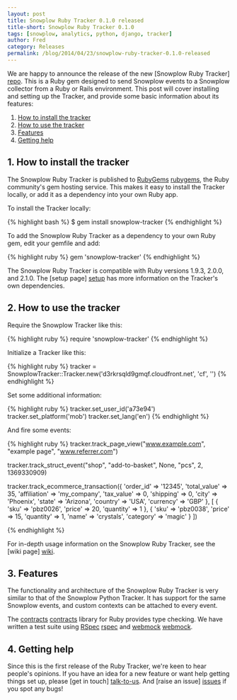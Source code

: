 ```yaml
---
layout: post
title: Snowplow Ruby Tracker 0.1.0 released
title-short: Snowplow Ruby Tracker 0.1.0
tags: [snowplow, analytics, python, django, tracker]
author: Fred
category: Releases
permalink: /blog/2014/04/23/snowplow-ruby-tracker-0.1.0-released
---
```


We are happy to announce the release of the new [Snowplow Ruby Tracker] [repo]. This is a Ruby gem designed to send Snowplow events to a Snowplow collector from a Ruby or Rails environment. This post will cover installing and setting up the Tracker, and provide some basic information about its features:

1. [How to install the tracker](/blog/2014/04/23/snowplow-ruby-tracker-0.1.0-released/#install)
2. [How to use the tracker](/blog/2014/04/23/snowplow-ruby-tracker-0.1.0-released/#usage)
3. [Features](/blog/2014/04/23/snowplow-ruby-tracker-0.1.0-released/#roadmap)
4. [Getting help](/blog/2014/04/23/snowplow-ruby-tracker-0.1.0-released/#help)

<!--more-->

<div class="html">
<h2><a name="install">1. How to install the tracker</a></h2>
</div>

The Snowplow Ruby Tracker is published to [RubyGems] [rubygems], the Ruby community's gem hosting service. This makes it easy to install the Tracker locally, or add it as a dependency into your own Ruby app.

To install the Tracker locally:

{% highlight bash %}
$ gem install snowplow-tracker
{% endhighlight %}

To add the Snowplow Ruby Tracker as a dependency to your own Ruby gem, edit your gemfile and add:

{% highlight ruby %}
gem 'snowplow-tracker'
{% endhighlight %}

The Snowplow Ruby Tracker is compatible with Ruby versions 1.9.3, 2.0.0, and 2.1.0. The [setup page] [setup] has more information on the Tracker's own dependencies.

<div class="html">
<h2><a name="usage">2. How to use the tracker</a></h2>
</div>

Require the Snowplow Tracker like this:

{% highlight ruby %}
require 'snowplow-tracker'
{% endhighlight %}

Initialize a Tracker like this:

{% highlight ruby %}
tracker = SnowplowTracker::Tracker.new('d3rkrsqld9gmqf.cloudfront.net', 'cf', '')
{% endhighlight %}

Set some additional information:

{% highlight ruby %}
tracker.set_user_id('a73e94')
tracker.set_platform('mob')
tracker.set_lang('en')
{% endhighlight %}

And fire some events:

{% highlight ruby %}
tracker.track_page_view("www.example.com", "example page", "www.referrer.com")

tracker.track_struct_event("shop", "add-to-basket", None, "pcs", 2, 1369330909)

tracker.track_ecommerce_transaction({
  'order_id' => '12345',
  'total_value' => 35,
  'affiliation' => 'my_company',
  'tax_value' => 0,
  'shipping' => 0,
  'city' => 'Phoenix',
  'state' => 'Arizona',
  'country' => 'USA',
  'currency' => 'GBP'
  },
  [ {
  'sku' => 'pbz0026',
  'price' => 20,
  'quantity' => 1
  },
  {
  'sku' => 'pbz0038',
  'price' => 15,
  'quantity' => 1,
  'name' => 'crystals',
  'category' => 'magic'
  } ])

{% endhighlight %}

For in-depth usage information on the Snowplow Ruby Tracker, see the [wiki page] [wiki].

<div class="html">
<h2><a name="usage">3. Features</a></h2>
</div>

The functionality and architecture of the Snowplow Ruby Tracker is very similar to that of the Snowplow Python Tracker. It has support for the same Snowplow events, and custom contexts can be attached to every event.

The [contracts] [contracts] library for Ruby provides type checking. We have written a test suite using [RSpec] [rspec] and [webmock] [webmock].

<div class="html">
<h2><a name="help">4. Getting help</a></h2>
</div>

Since this is the first release of the Ruby Tracker, we're keen to hear people's opinions. If you have an idea for a new feature or want help getting things set up, please [get in touch] [talk-to-us]. And [raise an issue] [issues] if you spot any bugs!

[contracts]: https://rubygems.org/gems/contracts
[rspec]: https://rubygems.org/gems/rspec
[webmock]: https://rubygems.org/gems/webmock

[rubygems]: http://rubygems.org/gems/snowplow-tracker

[repo]: https://github.com/snowplow/snowplow-ruby-tracker
[wiki]: https://github.com/snowplow/snowplow/wiki/Ruby-Tracker
[setup]: https://github.com/snowplow/snowplow/wiki/Ruby-tracker-setup
[talk-to-us]: https://github.com/snowplow/snowplow/wiki/Talk-to-us
[issues]: https://github.com/snowplow/snowplow-ruby-tracker/issues
